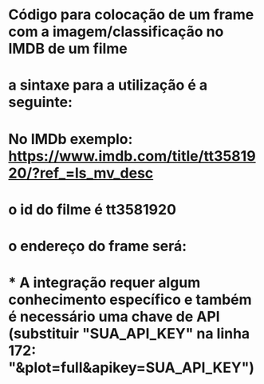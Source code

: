 # Código para colocação de um frame com a imagem/classificação no IMDB de um filme
# a sintaxe para a utilização é a seguinte:
#    No IMDb exemplo: https://www.imdb.com/title/tt3581920/?ref_=ls_mv_desc
#    o id do filme é tt3581920
#    o endereço do frame será: <!-- <iframe src="https://SEU_SITE/IMDbRatin/IMDbRatin_filmesAPI.html?codigo=tt3581920" height="230" scrolling="no"></iframe> -->
# * A integração requer algum conhecimento específico e também é necessário uma chave de API (substituir "SUA_API_KEY" na linha 172: "&plot=full&apikey=SUA_API_KEY")


